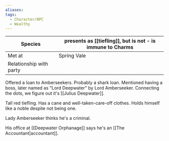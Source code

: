 ```yaml
---
aliases:
tags:
  - Character/NPC
  - Wealthy
---
```


| Species                 | presents as [[tiefling]], but is not - is immune to Charms |
| ----------------------- | ---------------------------------------------------------- |
| Met at                  | Spring Vale                                                |
| Relationship with party |                                                            |
Offered a loan to Amberseekers. Probably a shark loan. Mentioned having a boss, later named as "Lord Deepwater" by Lord Amberseeker. Connecting the dots, we figure out it's [[Julius Deepwater]].

Tall red tiefling. Has a cane and well-taken-care-off clothes. Holds himself like a noble despite not being one. 

Lady Amberseeker thinks he's a criminal. 

His office at [[Deepwater Orphanage]] says he's an [[The Accountant|accountant]]. 
